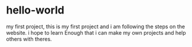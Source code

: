 # hello-world
my first project,
this is my first project and i am following the steps on the website.
i hope to learn Enough that i can make my own projects and help others with theres.
